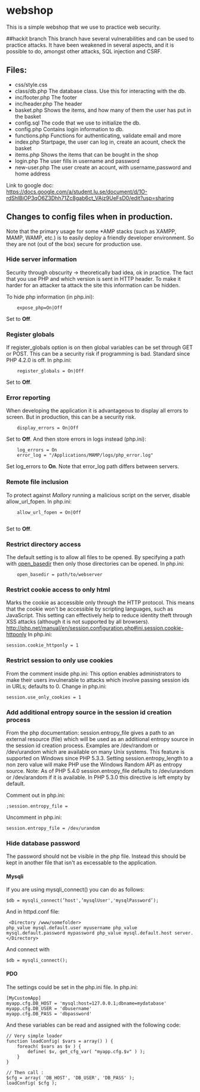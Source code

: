 # webshop 
This is a simple webshop that we use to practice web security.

##hackit branch
This branch have several vulnerabilities and can be used to practice attacks.
It have been weakened in several aspects, and it is possible to do, amongst other attacks, SQL injection and CSRF.

## Files:
* css/style.css </br>
* class/db.php The database class. Use this for interacting with the db. </br>
* inc/footer.php The footer </br>
* inc/header.php The header </br>
* basket.php Shows the items, and how many of them the user has put in the basket </br>
* config.sql The code that we use to initialize the db.
* config.php Contains login information to db.  </br>
* functions.php Functions for authenticating, validate email and more </br>
* index.php Startpage, the user can log in, create an acount, check the basket </br>
* items.php Shows the items that can be bought in the shop </br>
* login.php The user fills in username and password </br>
* new-user.php The user create an acount, with username,password and home address </br>

Link to google doc: https://docs.google.com/a/student.lu.se/document/d/1O-rdShlBjOP3qO6Z3Dhh71Zc8gab6ct_VAjz9UeFsD0/edit?usp=sharing

## Changes to config files when in production.
Note that the primary usage for some *AMP stacks (such as XAMPP, MAMP, WAMP, etc.) is to easily deploy a friendly developer environment. So they are not (out of the box) secure for production use.

### Hide server information
Security through obscurity -> theoretically bad idea, ok in practice.
The fact that you use PHP and which version is sent in HTTP header. To make it harder for an attacker ta attack the site this information can be hidden.

To hide php information (in php.ini): 
```
    expose_php=On|Off
```
Set to **Off**.
### Register globals
If register_globals option is on then global variables can be set through GET or POST.
This can be a security risk if programming is bad.
Standard since PHP 4.2.0 is off. In php.ini:
```
    register_globals = On|Off
```
Set to **Off**.
### Error reporting
When developing the application it is advantageous to display all errors to screen. But in production, this can be a security risk.
```
    display_errors = On|Off
```
Set to **Off**.
And then store errors in logs instead (php.ini):
```
    log_errors = On
    error_log = "/Applications/MAMP/logs/php_error.log"
```
Set log_errors to **On**.
Note that error_log path differs between servers.
### Remote file inclusion
To protect against *Mallory* running a malicious script on the server, disable allow_url_fopen.
In php.ini:

```
    allow_url_fopen = On|Off
    
```
Set to **Off**.
### Restrict directory access
The default setting is to allow all files to be opened. By specifying a path with [open_basedir](http://php.net/manual/en/ini.core.php#ini.open-basedir) then only those directories can be opened.
In php.ini:

```
    open_basedir = path/to/webserver
```
### Restrict cookie access to only html
Marks the cookie as accessible only through the HTTP protocol. This means that the cookie won't be accessible by scripting languages, such as JavaScript. This setting can effectively help to reduce identity theft through XSS attacks (although it is not supported by all browsers). http://php.net/manual/en/session.configuration.php#ini.session.cookie-httponly
In php.ini:

```
session.cookie_httponly = 1
```

### Restrict session to only use cookies
From the comment inside php.ini:
This option enables administrators to make their users invulnerable to
attacks which involve passing session ids in URLs; defaults to 0.
Change in php.ini:

```
session.use_only_cookies = 1
```

### Add additional entropy source in the session id creation process
From the php documentation:
session.entropy_file gives a path to an external resource (file) which will be used as an additional entropy source in the session id creation process. Examples are /dev/random or /dev/urandom which are available on many Unix systems. This feature is supported on Windows since PHP 5.3.3. Setting session.entropy_length to a non zero value will make PHP use the Windows Random API as entropy source.
Note: As of PHP 5.4.0 session.entropy_file defaults to /dev/urandom or /dev/arandom if it is available. In PHP 5.3.0 this directive is left empty by default.

Comment out in php.ini:
```
;session.entropy_file =
```

Uncomment in php.ini:

```
session.entropy_file = /dev/urandom
```

### Hide database password
The password should not be visible in the php file. Instead this should be kept in another file that isn't as excessable to the application.
#### Mysqli
If you are using mysqli_connect() you can do as follows:

```
$db = mysqli_connect(’host',’mysqlUser','mysqlPassword’);
```
And in httpd.conf file:

```
￼<Directory /www/somefolder>
php_value mysql.default.user myusername php_value mysql.default.password mypassword php_value mysql.default.host server.
</Directory>
```
And connect with

```
$db = mysqli_connect();
```
#### PDO
The settings could be set in the php.ini file.
In php.ini:

```
[MyCustomApp]
myapp.cfg.DB_HOST = 'mysql:host=127.0.0.1;dbname=mydatabase'
myapp.cfg.DB_USER = 'dbusername'
myapp.cfg.DB_PASS = 'dbpassword'
```
And these variables can be read and assigned with the following code:

```
// Very simple loader
function loadConfig( $vars = array() ) {
    foreach( $vars as $v ) {
        define( $v, get_cfg_var( "myapp.cfg.$v" ) );
    }
}
 
// Then call :
$cfg = array( 'DB_HOST', 'DB_USER', 'DB_PASS' );
loadConfig( $cfg );
```
